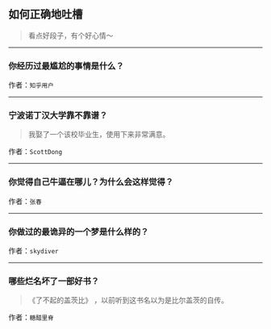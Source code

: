 ## 如何正确地吐槽

> 看点好段子，有个好心情～


 
---

### 你经历过最尴尬的事情是什么？

> 


作者：`知乎用户`

---

### 宁波诺丁汉大学靠不靠谱？

> 我娶了一个该校毕业生，使用下来非常满意。


作者：`ScottDong`

---

### 你觉得自己牛逼在哪儿？为什么会这样觉得？

> 


作者：`张春`

---

### 你做过的最诡异的一个梦是什么样的？

> 


作者：`skydiver`

---

### 哪些烂名坏了一部好书？

> 《了不起的盖茨比》 ，以前听到这书名以为是比尔盖茨的自传。


作者：`糖醋里脊`